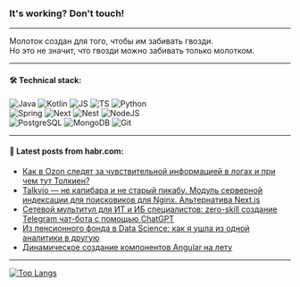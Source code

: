 ### It's working? Don't touch!

---
Молоток создан для того, чтобы им забивать гвозди. <br>
Но это не значит, что гвозди можно забивать только молотком.

---

#### 🛠️ Technical stack:

![Java](https://img.shields.io/badge/Java-informational?logo=Oracle&style=flat&logoColor=white&color=FF4500)
![Kotlin](https://img.shields.io/badge/Kotlin-informational?logo=Kotlin&style=flat&logoColor=white&color=774D97)
![JS](https://img.shields.io/badge/JS-informational?logo=javaScript&style=flat&logoColor=black&color=F7Df1E)
![TS](https://img.shields.io/badge/TypeScript-informational?logo=typeScript&style=flat&logoColor=black&color=017acc)
![Python](https://img.shields.io/badge/Python-informational?logo=Python&style=flat&logoColor=black&color=ffdd54) <br>
![Spring](https://img.shields.io/badge/SpringBoot-informational?logo=SpringBoot&style=flat&logoColor=white&color=6DB33F) 
![Next](https://img.shields.io/badge/Next.js-informational?logo=Next.js&style=flat&logoColor=white&color=3671a1)
![Nest](https://img.shields.io/badge/NestJS-informational?logo=NestJS&style=flat&logoColor=white&color=E0234E)
![NodeJS](https://img.shields.io/badge/NodeJS-informational?logo=node.js&style=flat&logoColor=white&color=70A760) <br>
![PostgreSQL](https://img.shields.io/badge/PostgreSQL-informational?logo=PostgreSQL&style=flat&logoColor=white&color=DAA520)
![MongoDB](https://img.shields.io/badge/MongoDB-informational?logo=MongoDB&style=flat&logoColor=white&color=870000)
![Git](https://img.shields.io/badge/Git-informational?logo=git&style=flat&logoColor=white&color=f74e28)

___

#### 💬 Latest posts from habr.com:

<!-- BLOG-POST-LIST:START -->
- [Как в Ozon следят за чувствительной информацией в логах и при чем тут Толкиен?](https://habr.com/ru/companies/ozontech/articles/776198/?utm_source=habrahabr&utm_medium=rss&utm_campaign=776198)
- [Talkvio — не капибара и не старый пикабу. Модуль серверной индексации для поисковиков для Nginx. Альтернатива Next.js](https://habr.com/ru/articles/776608/?utm_source=habrahabr&utm_medium=rss&utm_campaign=776608)
- [Сетевой мультитул для ИТ и ИБ специалистов: zero-skill создание Telegram чат-бота с помощью ChatGPT](https://habr.com/ru/companies/step_logic/articles/775422/?utm_source=habrahabr&utm_medium=rss&utm_campaign=775422)
- [Из пенсионного фонда в Data Science: как я ушла из одной аналитики в другую](https://habr.com/ru/companies/yandex_praktikum/articles/775710/?utm_source=habrahabr&utm_medium=rss&utm_campaign=775710)
- [Динамическое создание компонентов Angular на лету](https://habr.com/ru/companies/nspk/articles/767178/?utm_source=habrahabr&utm_medium=rss&utm_campaign=767178)
<!-- BLOG-POST-LIST:END -->

---
[![Top Langs](https://github-readme-stats-git-master-advtsetting-gmailcom.vercel.app/api/top-langs/?username=zloylis&langs_count=10&hide_title=false&title_color=e6edf3&size_weight=0.5&count_weight=0.5&layout=compact&hide_border=true&theme=dracula)](https://github.com/zloylis)

<!-- ![GitHub stats](https://github-readme-stats-git-master-advtsetting-gmailcom.vercel.app/api?username=zloylis&show_icons=true&hide_border=true&theme=dracula&hide_title=true&include_all_commits=true&count_private=true&hide=contribs&hide_rank=true) -->
